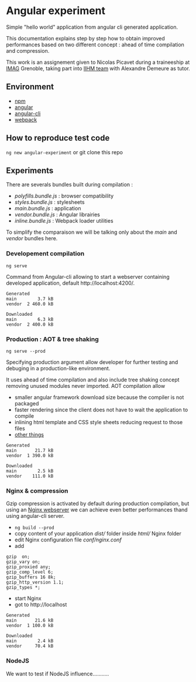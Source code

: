 # Angular experiment

Simple "hello world" application from angular cli generated application.

This documentation explains step by step how to obtain improved performances based on two different concept : ahead of time compilation and compression.

This work is an assignement given to Nicolas Picavet during a traineeship at [IMAG](https://im2ag.univ-grenoble-alpes.fr/) Grenoble, taking part into [IIHM team](http://iihm.imag.fr/en/) with Alexandre Demeure as tutor.

## Environment

- [npm](https://www.npmjs.com/)
- [angular](https://www.npmjs.com/package/angular)
- [angular-cli](https://www.npmjs.com/package/angular-cli)
- [webpack](https://webpack.js.org/)

## How to reproduce test code

`ng new angular-experiment` or git clone this repo

## Experiments

There are severals bundles built during compilation :

* _polyfills.bundle.js_ : browser compatibility
* _styles.bundle.js_ : stylesheets
* _main.bundle.js_ : application
* _vendor.bundle.js_ : Angular librairies
* _inline.bundle.js_ : Webpack loader utilities

To simplify the comparaison we will be talking only about the _main_ and _vendor_ bundles here.

### Developement compilation

`ng serve`

Command from Angular-cli allowing to start a webserver containing developed application, default http://localhost:4200/.

```
Generated
main        3.7 kB
vendor  2 460.0 kB

Downloaded
main        6.3 kB
vendor  2 400.0 kB
```

### Production : AOT & tree shaking

`ng serve --prod`

Specifying production argument allow developer for further testing and debuging in a production-like environment.

It uses ahead of time compilation and also include tree shaking concept removing unused modules never imported.
AOT compilation allow
- smaller angular framework download size because the compiler is not packaged
- faster rendering since the client does not have to wait the application to compile
- inlining html template and CSS style sheets reducing request to those files
- [other things](https://angular.io/docs/ts/latest/cookbook/aot-compiler.html)

```
Generated
main       21.7 kB
vendor  1 390.0 kB

Downloaded
main        2.5 kB
vendor    111.0 kB
```

### Nginx & compression

Gzip compression is activated by default during production compilation, but using an [Nginx webserver](https://nginx.org/en/) we can achieve even better performances thand using angular-cli server.

* `ng build --prod`
* copy content of your application _dist/_ folder inside _html/_ Nginx folder
* edit Nginx configuration file _conf/nginx.conf_
* add
```
gzip  on;
gzip_vary on;
gzip_proxied any;
gzip_comp_level 6;
gzip_buffers 16 8k;
gzip_http_version 1.1;
gzip_types *;
```
* start Nginx
* got to http://localhost

```
Generated
main       21.6 kB
vendor  1 100.0 kB

Downloaded
main        2.4 kB
vendor     70.4 kB
```

### NodeJS

We want to test if NodeJS influence...........
